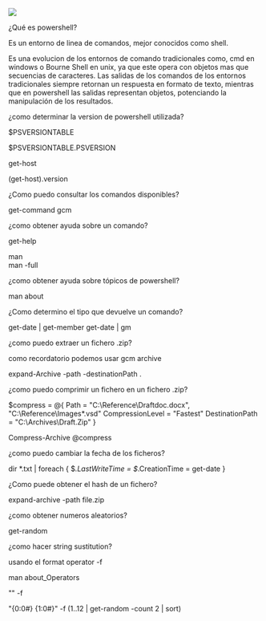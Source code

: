 ![](https://docs.microsoft.com/en-us/powershell/media/index/ps_black_128.svg)

¿Qué es powershell?

Es un entorno de linea de comandos, mejor conocidos como shell. 

Es una evolucion de los entornos de comando tradicionales como, cmd en windows o Bourne Shell en unix, ya que este opera con objetos mas que secuencias de caracteres. Las salidas de los comandos de los entornos tradicionales siempre retornan un respuesta en formato de texto, mientras que en powershell las salidas representan objetos, potenciando la manipulación de los resultados.

¿como determinar la version de powershell utilizada?

$PSVERSIONTABLE

$PSVERSIONTABLE.PSVERSION

get-host

(get-host).version

¿Como puedo consultar los comandos disponibles? 

get-command gcm

¿como obtener ayuda sobre un comando?

get-help <cmd>
  
man <cmd>  
man -full <cmd>
  
¿como obtener ayuda sobre tópicos de powershell?

man about
  
¿Como determino el tipo que devuelve un comando?

get-date | get-member
get-date | gm

¿como puedo extraer un fichero .zip?

como recordatorio podemos usar gcm archive

expand-Archive -path -destinationPath .

¿como puedo comprimir un fichero en un fichero .zip?

$compress = @{ Path = "C:\Reference\Draftdoc.docx", "C:\Reference\Images*.vsd" 
               CompressionLevel = "Fastest" 
               DestinationPath = "C:\Archives\Draft.Zip" }

Compress-Archive @compress

¿como puedo cambiar la fecha de los ficheros?

dir *.txt | foreach { $_.LastWriteTime = $_.CreationTime = get-date }

¿Como puede obtener el hash de un fichero?

expand-archive -path file.zip

¿como obtener numeros aleatorios?

get-random

¿como hacer string sustitution?

usando el format operator -f

man about_Operators

"<string definition>" -f <values>

"{0:0#} {1:0#}" -f (1..12 | get-random -count 2 | sort)
